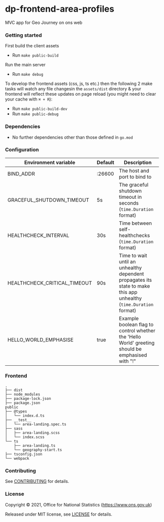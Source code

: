 # dp-frontend-area-profiles
MVC app for Geo Journey on ons web


### Getting started

First build the client assets
* Run `make public-build`

Run the main server
* Run `make debug`

To develop the frontend assets (css, js, ts etc.) then the following 2 make tasks will watch any file changesin the `assets/dist` directory & your frontend will reflect these updates on page reload (you might need to clear your cache with `⌘ + R`):
* Run `make public-build-dev`
* Run `make public-debug`

### Dependencies

* No further dependencies other than those defined in `go.mod`

### Configuration

| Environment variable         | Default   | Description
| ---------------------------- | --------- | -----------
| BIND_ADDR                    | :26600    | The host and port to bind to
| GRACEFUL_SHUTDOWN_TIMEOUT    | 5s        | The graceful shutdown timeout in seconds (`time.Duration` format)
| HEALTHCHECK_INTERVAL         | 30s       | Time between self-healthchecks (`time.Duration` format)
| HEALTHCHECK_CRITICAL_TIMEOUT | 90s       | Time to wait until an unhealthy dependent propagates its state to make this app unhealthy (`time.Duration` format)
| HELLO_WORLD_EMPHASISE        | true      | Example boolean flag to control whether the 'Hello World' greeting should be emphasised with "!"

### Frontend
```
.
├── dist
├── node_modules
├── package-lock.json
├── package.json
public
├── @types
│   └── index.d.ts
├── __test__
│   └── area-landing.spec.ts
├── sass
│   ├── area-landing.scss
│   └── index.scss
└── ts
    ├── area-landing.ts
    └── geography-start.ts
├── tsconfig.json
└── webpack
```

### Contributing

See [CONTRIBUTING](CONTRIBUTING.md) for details.

### License

Copyright © 2021, Office for National Statistics (https://www.ons.gov.uk)

Released under MIT license, see [LICENSE](LICENSE.md) for details.

